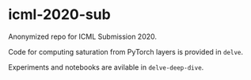 # icml-2020-sub
Anonymized repo for ICML Submission 2020.

Code for computing saturation from PyTorch layers is provided in `delve`.

Experiments and notebooks are avilable in `delve-deep-dive`.

